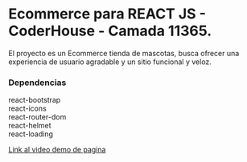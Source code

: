 # Ecommerce para REACT JS - CoderHouse - Camada 11365.

El proyecto es un Ecommerce tienda de mascotas, busca ofrecer una experiencia de usuario agradable y un sitio funcional y veloz.


### Dependencias

react-bootstrap<br>
react-icons<br>
react-router-dom<br>
react-helmet<br>
react-loading<br>


[Link al video demo de pagina](https://www.loom.com/share/db481e92de6740f99e015d1d003972e6)